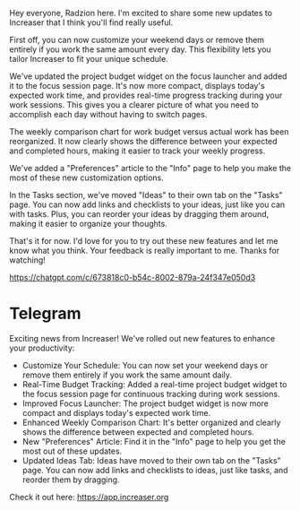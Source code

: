 Hey everyone, Radzion here. I'm excited to share some new updates to Increaser that I think you'll find really useful.

First off, you can now customize your weekend days or remove them entirely if you work the same amount every day. This flexibility lets you tailor Increaser to fit your unique schedule.

We've updated the project budget widget on the focus launcher and added it to the focus session page. It's now more compact, displays today's expected work time, and provides real-time progress tracking during your work sessions. This gives you a clearer picture of what you need to accomplish each day without having to switch pages.

The weekly comparison chart for work budget versus actual work has been reorganized. It now clearly shows the difference between your expected and completed hours, making it easier to track your weekly progress.

We've added a "Preferences" article to the "Info" page to help you make the most of these new customization options.

In the Tasks section, we've moved "Ideas" to their own tab on the "Tasks" page. You can now add links and checklists to your ideas, just like you can with tasks. Plus, you can reorder your ideas by dragging them around, making it easier to organize your thoughts.

That's it for now. I'd love for you to try out these new features and let me know what you think. Your feedback is really important to me. Thanks for watching!

https://chatgpt.com/c/673818c0-b54c-8002-879a-24f347e050d3

# Telegram

Exciting news from Increaser! We've rolled out new features to enhance your productivity:

- Customize Your Schedule: You can now set your weekend days or remove them entirely if you work the same amount daily.
- Real-Time Budget Tracking: Added a real-time project budget widget to the focus session page for continuous tracking during work sessions.
- Improved Focus Launcher: The project budget widget is now more compact and displays today's expected work time.
- Enhanced Weekly Comparison Chart: It's better organized and clearly shows the difference between expected and completed hours.
- New "Preferences" Article: Find it in the "Info" page to help you get the most out of these updates.
- Updated Ideas Tab: Ideas have moved to their own tab on the "Tasks" page. You can now add links and checklists to ideas, just like tasks, and reorder them by dragging.

Check it out here: https://app.increaser.org
